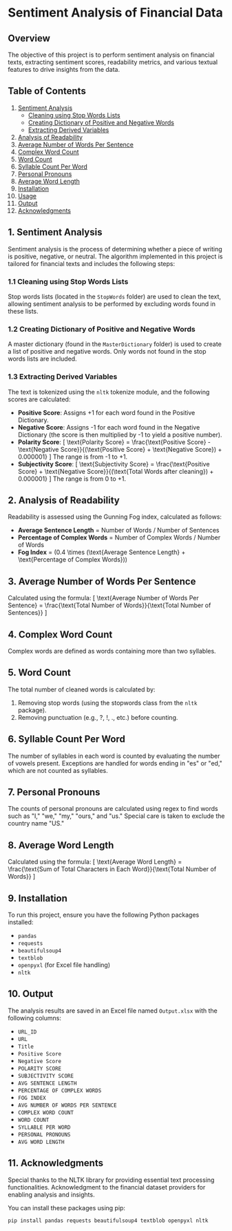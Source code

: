 # Sentiment Analysis of Financial Data

## Overview

The objective of this project is to perform sentiment analysis on financial texts, extracting sentiment scores, readability metrics, and various textual features to drive insights from the data.

## Table of Contents
1. [Sentiment Analysis](#sentiment-analysis)
   - [Cleaning using Stop Words Lists](#cleaning-using-stop-words-lists)
   - [Creating Dictionary of Positive and Negative Words](#creating-dictionary-of-positive-and-negative-words)
   - [Extracting Derived Variables](#extracting-derived-variables)
2. [Analysis of Readability](#analysis-of-readability)
3. [Average Number of Words Per Sentence](#average-number-of-words-per-sentence)
4. [Complex Word Count](#complex-word-count)
5. [Word Count](#word-count)
6. [Syllable Count Per Word](#syllable-count-per-word)
7. [Personal Pronouns](#personal-pronouns)
8. [Average Word Length](#average-word-length)
9. [Installation](#installation)
10. [Usage](#usage)
11. [Output](#output)
12. [Acknowledgments](#acknowledgments)

## 1. Sentiment Analysis

Sentiment analysis is the process of determining whether a piece of writing is positive, negative, or neutral. The algorithm implemented in this project is tailored for financial texts and includes the following steps:

### 1.1 Cleaning using Stop Words Lists

Stop words lists (located in the `StopWords` folder) are used to clean the text, allowing sentiment analysis to be performed by excluding words found in these lists.

### 1.2 Creating Dictionary of Positive and Negative Words

A master dictionary (found in the `MasterDictionary` folder) is used to create a list of positive and negative words. Only words not found in the stop words lists are included.

### 1.3 Extracting Derived Variables

The text is tokenized using the `nltk` tokenize module, and the following scores are calculated:

- **Positive Score**: Assigns +1 for each word found in the Positive Dictionary.
- **Negative Score**: Assigns -1 for each word found in the Negative Dictionary (the score is then multiplied by -1 to yield a positive number).
- **Polarity Score**: 
  \[
  \text{Polarity Score} = \frac{\text{Positive Score} - \text{Negative Score}}{(\text{Positive Score} + \text{Negative Score}) + 0.000001}
  \]
  The range is from -1 to +1.
- **Subjectivity Score**: 
  \[
  \text{Subjectivity Score} = \frac{\text{Positive Score} + \text{Negative Score}}{(\text{Total Words after cleaning}) + 0.000001}
  \]
  The range is from 0 to +1.

## 2. Analysis of Readability

Readability is assessed using the Gunning Fog index, calculated as follows:

- **Average Sentence Length** = Number of Words / Number of Sentences
- **Percentage of Complex Words** = Number of Complex Words / Number of Words
- **Fog Index** = \(0.4 \times (\text{Average Sentence Length} + \text{Percentage of Complex Words})\)

## 3. Average Number of Words Per Sentence

Calculated using the formula:
\[
\text{Average Number of Words Per Sentence} = \frac{\text{Total Number of Words}}{\text{Total Number of Sentences}}
\]

## 4. Complex Word Count

Complex words are defined as words containing more than two syllables.

## 5. Word Count

The total number of cleaned words is calculated by:
1. Removing stop words (using the stopwords class from the `nltk` package).
2. Removing punctuation (e.g., ?, !, ., etc.) before counting.

## 6. Syllable Count Per Word

The number of syllables in each word is counted by evaluating the number of vowels present. Exceptions are handled for words ending in "es" or "ed," which are not counted as syllables.

## 7. Personal Pronouns

The counts of personal pronouns are calculated using regex to find words such as "I," "we," "my," "ours," and "us." Special care is taken to exclude the country name "US."

## 8. Average Word Length

Calculated using the formula:
\[
\text{Average Word Length} = \frac{\text{Sum of Total Characters in Each Word}}{\text{Total Number of Words}}
\]

## 9. Installation

To run this project, ensure you have the following Python packages installed:

- `pandas`
- `requests`
- `beautifulsoup4`
- `textblob`
- `openpyxl` (for Excel file handling)
- `nltk`

## 10. Output

The analysis results are saved in an Excel file named `Output.xlsx` with the following columns:
- `URL_ID`
- `URL`
- `Title`
- `Positive Score`
- `Negative Score`
- `POLARITY SCORE`
- `SUBJECTIVITY SCORE`
- `AVG SENTENCE LENGTH`
- `PERCENTAGE OF COMPLEX WORDS`
- `FOG INDEX`
- `AVG NUMBER OF WORDS PER SENTENCE`
- `COMPLEX WORD COUNT`
- `WORD COUNT`
- `SYLLABLE PER WORD`
- `PERSONAL PRONOUNS`
- `AVG WORD LENGTH`


## 11. Acknowledgments

 Special thanks to the NLTK library for providing essential text processing functionalities.
 Acknowledgment to the financial dataset providers for enabling analysis and insights.

You can install these packages using pip:

```bash
pip install pandas requests beautifulsoup4 textblob openpyxl nltk
